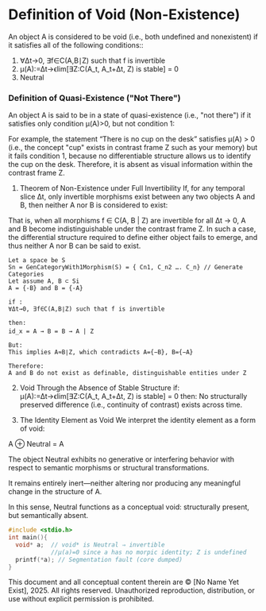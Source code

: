 # Definition of Void (Non-Existence)

An object A is considered to be void (i.e., both undefined and nonexistent) 
if it satisfies all of the following conditions::

1. ∀Δt→0, ∃f∈C(A,B∣Z) such that f is invertible
2. μ(A):=Δt→ϵlim[∃Z:C(A_t, A_t+Δt, Z) is stable] = 0
3. Neutral

### Definition of Quasi-Existence ("Not There")
An object A is said to be in a state of quasi-existence (i.e., "not there") if it satisfies only condition μ(A)>0, but not condition 1:

For example, the statement “There is no cup on the desk” satisfies μ(A) > 0
(i.e., the concept "cup" exists in contrast frame Z such as your memory)
but it fails condition 1, because no differentiable structure allows us to identify the cup on the desk. Therefore, it is absent as visual information within the contrast frame Z.


1. Theorem of Non-Existence under Full Invertibility
If, for any temporal slice Δt, only invertible morphisms exist between any two objects A and B, then neither A nor B is considered to exist:

That is, when all morphisms f ∈ C(A, B | Z) are invertible for all Δt → 0,
A and B become indistinguishable under the contrast frame Z.
In such a case, the differential structure required to define either object fails to emerge,
and thus neither A nor B can be said to exist.

```
Let a space be S
Sn = GenCategoryWith1Morphism(S) = { Cn1, C_n2 …. C_n} // Generate Categories
Let assume A, B ⊂ Si
A = {-B} and B = {-A}

if :
∀Δt→0, ∃f∈C(A,B∣Z) such that f is invertible

then:
id_x = A → B = B → A | Z　

But:
This implies A≈B∣Z, which contradicts A={−B}, B={−A}

Therefore:
A and B do not exist as definable, distinguishable entities under Z
```

2. Void Through the Absence of Stable Structure
if:
μ(A):=Δt→ϵlim[∃Z:C(A_t, A_t+Δt, Z) is stable] = 0
then:
No structurally preserved difference (i.e., continuity of contrast) exists across time.


3. The Identity Element as Void
We interpret the identity element as a form of void:

A ⊕ Neutral = A

The object Neutral exhibits no generative or interfering behavior with respect to semantic morphisms or structural transformations.

It remains entirely inert—neither altering nor producing any meaningful change in the structure of A.

In this sense, Neutral functions as a conceptual void: structurally present, but semantically absent.

```C
#include <stdio.h>
int main(){
  void* a;  // void* is Neutral ⇒ invertible 
            //μ(a)=0 since a has no morpic identity; Z is undefined
  printf(*a); // Segmentation fault (core dumped)
}
```

This document and all conceptual content therein are © [No Name Yet Exist], 2025. All rights reserved. Unauthorized reproduction, distribution, or use without explicit permission is prohibited.
